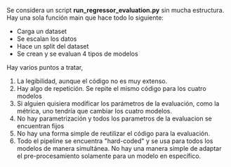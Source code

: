 Se considera un script **run_regressor_evaluation.py** sin mucha estructura. Hay una sola función main que hace todo lo siguiente:

* Carga un dataset
* Se escalan los datos
* Hace un split del dataset
* Se crean y se evaluan 4 tipos de modelos

Hay varios puntos a tratar,

1. La legibilidad, aunque el código no es muy extenso.
2. Hay algo de repetición. Se repite el mismo código para los cuatro modelos
3. Si alguien quisiera modificar los parámetros de la evaluación, como la métrica, uno tendría que cambiar los cuatro modelos.
4. No hay parametrización y todos los parametros de la evaluacion se encuentran fijos
5. No hay una forma simple de reutilizar el código para la evaluación.
6. Todo el pipeline se encuentra "hard-coded" y se usa para todos los modelos de manera simultánea. No hay una manera simple de adaptar el pre-procesamiento solamente para un modelo en específico.

